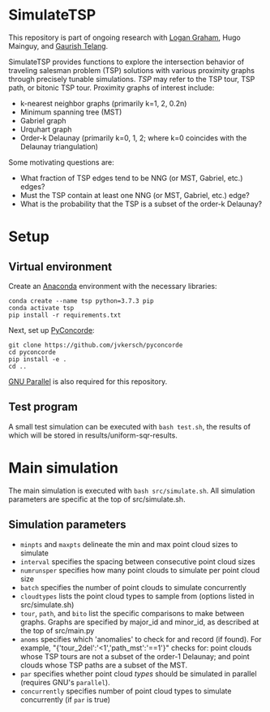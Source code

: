 # SimulateTSP
This repository is part of ongoing research with [Logan Graham](https://github.com/LoganDGraham), Hugo Mainguy, and 
[Gaurish Telang](https://github.com/gtelang).

SimulateTSP provides functions to explore the intersection behavior of traveling salesman problem (TSP) solutions 
with various proximity graphs through precisely tunable simulations. _TSP_ may refer to the TSP tour, TSP path, or bitonic TSP tour. Proximity graphs of interest include:
- k-nearest neighbor graphs (primarily k=1, 2, 0.2n)
- Minimum spanning tree (MST)
- Gabriel graph
- Urquhart graph
- Order-k Delaunay (primarily k=0, 1, 2; where k=0 coincides with the Delaunay triangulation)

Some motivating questions are:
- What fraction of TSP edges tend to be NNG (or MST, Gabriel, etc.) edges?
- Must the TSP contain at least one NNG (or MST, Gabriel, etc.) edge?
- What is the probability that the TSP is a subset of the order-k Delaunay?

# Setup
## Virtual environment
Create an [Anaconda](https://www.anaconda.com) environment with the necessary libraries:
```
conda create --name tsp python=3.7.3 pip
conda activate tsp
pip install -r requirements.txt
```
Next, set up [PyConcorde](https://github.com/jvkersch/pyconcorde):
```
git clone https://github.com/jvkersch/pyconcorde
cd pyconcorde
pip install -e .
cd ..
```
[GNU Parallel](https://www.gnu.org/software/parallel/) is also required for this repository.

## Test program
A small test simulation can be executed with `bash test.sh`, the results of which will be stored in results/uniform-sqr-results.

# Main simulation
The main simulation is executed with `bash src/simulate.sh`. All simulation parameters are specific at the top of src/simulate.sh.
## Simulation parameters
- `minpts` and `maxpts` delineate the min and max point cloud sizes to simulate
- `interval` specifies the spacing between consecutive point cloud sizes
- `numrunsper` specifies how many point clouds to simulate per point cloud size
- `batch` specifies the number of point clouds to simulate concurrently
- `cloudtypes` lists the point cloud types to sample from (options listed in src/simulate.sh)
- `tour`, `path`, and `bito` list the specific comparisons to make between graphs. Graphs are specified by major_id and minor_id, as described at the top of src/main.py
- `anoms` specifies which 'anomalies' to check for and record (if found). For example, "{'tour_2del':'<1','path_mst':'==1'}" checks for: point clouds whose TSP tours are not a subset of the order-1 Delaunay; and point clouds whose TSP paths are a subset of the MST.
- `par` specifies whether point cloud _types_ should be simulated in parallel (requires GNU's `parallel`).
- `concurrently` specifies number of point cloud types to simulate concurrently (if `par` is true)
